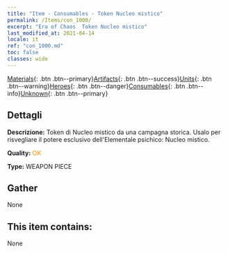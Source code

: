 ```yaml
---
title: "Item - Consumables - Token Nucleo mistico"
permalink: /Items/con_1000/
excerpt: "Era of Chaos  Token Nucleo mistico"
last_modified_at: 2021-04-14
locale: it
ref: "con_1000.md"
toc: false
classes: wide
---
```

 [Materials](/it/Items/){: .btn .btn--primary}[Artifacts](/it/Items/Artifacts/){: .btn .btn--success}[Units](/it/Items/Units/){: .btn .btn--warning}[Heroes](/it/Items/Heroes/){: .btn .btn--danger}[Consumables](/it/Items/Consumables/){: .btn .btn--info}[Unknown](/it/Items/Unknown/){: .btn .btn--primary}

## Dettagli
 **Descrizione:** Token di Nucleo mistico da una campagna storica. Usalo per risvegliare il potere esclusivo dell'Elementale psichico: Nucleo mistico.

 **Quality:** <span style="color: #FF8C00">OK</span>

 **Type:** WEAPON PIECE

## Gather

  None

## This item contains:

  None

